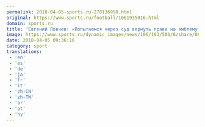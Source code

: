 ```yaml
---
permalink: 2018-04-05-sports.ru-278136998.html
original: https://www.sports.ru/football/1061935016.html
domain: sports.ru
title: 'Евгений Ловчев: «Попытаемся через суд вернуть права на эмблему МФСО «Спартак»'
image: https://www.sports.ru/dynamic_images/news/106/193/501/6/share/083a61.png
date: 2018-04-05 09:36:16
category: sport
translations: 
 - 'en'
 - 'es'
 - 'de'
 - 'ja'
 - 'fr'
 - 'it'
 - 'zh-CN'
 - 'zh-TW'
 - 'ar'
 - 'pt'
 - 'hy'
---
```


